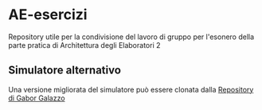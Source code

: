 # AE-esercizi
Repository utile per la condivisione del lavoro di gruppo per l'esonero della parte pratica di Architettura degli Elaboratori 2

## Simulatore alternativo
Una versione migliorata del simulatore può essere clonata dalla [Repository di Gabor Galazzo](https://github.com/gaborando/Mic1UNIUPO)
